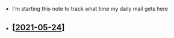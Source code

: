 - I'm starting this note to track what time my daily mail gets here
- [[2021-05-24]]
	- 






[//begin]: # "Autogenerated link references for markdown compatibility"
[2021-05-24]: 2021-05-24.md "2021-05-24"
[//end]: # "Autogenerated link references"


